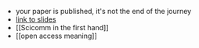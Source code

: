 - your paper is published, it's not the end of the journey
- [link to slides](https://doi.org/10.5281/zenodo.5140429)
- [[Scicomm in the first hand]]
- [[open access meaning]]